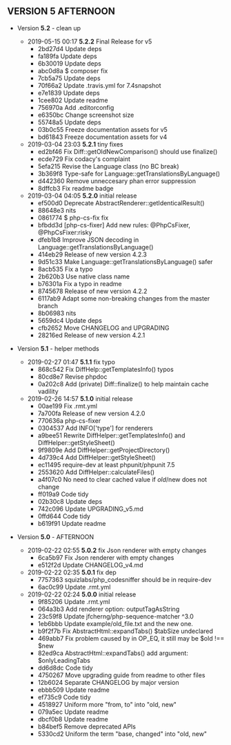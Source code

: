 
## VERSION 5  AFTERNOON

 * Version **5.2** - clean up
   * 2019-05-15 00:17  **5.2.2**  Final Release for v5
      * 2bd27d4 Update deps
      * fa189fa Update deps
      * 6b30019 Update deps
      * abc0d8a $ composer fix
      * 7cb5a75 Update deps
      * 70f66a2 Update .travis.yml for 7.4snapshot
      * e7e1839 Update deps
      * 1cee802 Update readme
      * 756970a Add .editorconfig
      * e6350bc Change screenshot size
      * 55748a5 Update deps
      * 03b0c55 Freeze documentation assets for v5
      * bd61843 Freeze documentation assets for v4
   * 2019-03-04 23:03  **5.2.1**  tiny fixes
      * ed2bf46 Fix Diff::getOldNewComparison() should use finalize()
      * ecde729 Fix codacy's complaint
      * 5efa215 Revise the Language class (no BC break)
      * 3b369f8 Type-safe for Language::getTranslationsByLanguage()
      * d442360 Remove unneccesary phan error suppression
      * 8dffcb3 Fix readme badge
   * 2019-03-04 04:05  **5.2.0**  initial release
      * ef500d0 Deprecate AbstractRenderer::getIdenticalResult()
      * 88648e3 nits
      * 0861774 $ php-cs-fix fix
      * bfbdd3d [php-cs-fixer] Add new rules: @PhpCsFixer, @PhpCsFixer:risky
      * dfeb1b8 Improve JSON decoding in Language::getTranslationsByLanguage()
      * 414eb29 Release of new version 4.2.3
      * 9d51c33 Make Language::getTranslationsByLanguage() safer
      * 8acb535 Fix a typo
      * 2b620b3 Use native class name
      * b76301a Fix a typo in readme
      * 8745678 Release of new version 4.2.2
      * 6117ab9 Adapt some non-breaking changes from the master branch
      * 8b06983 nits
      * 5659dc4 Update deps
      * cfb2652 Move CHANGELOG and UPGRADING
      * 28216ed Release of new version 4.2.1

 * Version **5.1** - helper methods
   * 2019-02-27 01:47  **5.1.1**  fix typo
      * 868c542 Fix DiffHelp::getTemplatesInfo() typos
      * 80cd8e7 Revise phpdoc
      * 0a202c8 Add (private) Diff::finalize() to help maintain cache vadility
   * 2019-02-26 14:57  **5.1.0**  initial release
      * 00ae199 Fix .rmt.yml
      * 7a700fa Release of new version 4.2.0
      * 770636a php-cs-fixer
      * 0304537 Add INFO['type'] for renderers
      * a9bee51 Rewrite DiffHelper::getTemplatesInfo() and DiffHelper::getStyleSheet()
      * 9f9809e Add DiffHelper::getProjectDirectory()
      * 4d739c4 Add DiffHelper::getStyleSheet()
      * ec11495 require-dev at least phpunit/phpunit 7.5
      * 2553620 Add DiffHelper::calculateFiles()
      * a4f07c0 No need to clear cached value if $old/$new does not change
      * ff019a9 Code tidy
      * 02b30c8 Update deps
      * 742c096 Update UPGRADING_v5.md
      * 0ffd644 Code tidy
      * b619f91 Update readme

 * Version **5.0** - AFTERNOON
   * 2019-02-22 02:55  **5.0.2**  fix Json renderer with empty changes
      * 6ca5b97 Fix Json renderer with empty changes
      * e512f2d Update CHANGELOG_v4.md
   * 2019-02-22 02:35  **5.0.1**  fix dep
      * 7757363 squizlabs/php_codesniffer should be in require-dev
      * 6ac0c99 Update .rmt.yml
   * 2019-02-22 02:24  **5.0.0**  initial release
      * 9f85206 Update .rmt.yml
      * 064a3b3 Add renderer option: outputTagAsString
      * 23c59f8 Update jfcherng/php-sequence-matcher ^3.0
      * 1eb6bbb Update example/old_file.txt and the new one.
      * b9f2f7b Fix AbstractHtml::expandTabs() $tabSize undeclared
      * 469abb7 Fix problem caused by in OP_EQ, it still may be $old !== $new
      * 82ed9ca AbstractHtml::expandTabs() add argument: $onlyLeadingTabs
      * dd6d8dc Code tidy
      * 4750267 Move upgrading guide from readme to other files
      * 12b6024 Separate CHANGELOG by major version
      * ebbb509 Update readme
      * ef735c9 Code tidy
      * 4518927 Uniform more "from, to" into "old, new"
      * 079a5ec Update readme
      * dbcf0b8 Update readme
      * b84bef5 Remove deprecated APIs
      * 5330cd2 Uniform the term "base, changed" into "old, new"